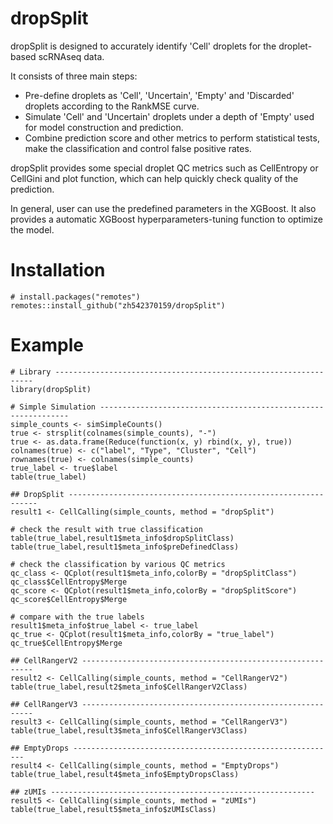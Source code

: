 # dropSplit

dropSplit is designed to accurately identify 'Cell' droplets for the droplet-based scRNAseq data. 

It consists of three main steps:
* Pre-define droplets as 'Cell', 'Uncertain', 'Empty' and 'Discarded' droplets according to the RankMSE curve.
* Simulate 'Cell' and 'Uncertain' droplets under a depth of 'Empty' used for model construction and prediction.
* Combine prediction score and other metrics to perform statistical tests, make the classification and control false positive rates.
    
dropSplit provides some special droplet QC metrics such as CellEntropy or CellGini and plot function, which can help quickly check quality of the prediction.
    
In general, user can use the predefined parameters in the XGBoost. It also provides a automatic XGBoost hyperparameters-tuning function to optimize the model.

# Installation
```
# install.packages("remotes")
remotes::install_github("zh542370159/dropSplit")
```

# Example
```
# Library -----------------------------------------------------------------
library(dropSplit)

# Simple Simulation ---------------------------------------------------------------
simple_counts <- simSimpleCounts()
true <- strsplit(colnames(simple_counts), "-")
true <- as.data.frame(Reduce(function(x, y) rbind(x, y), true))
colnames(true) <- c("label", "Type", "Cluster", "Cell")
rownames(true) <- colnames(simple_counts)
true_label <- true$label
table(true_label)

## DropSplit ---------------------------------------------------------------
result1 <- CellCalling(simple_counts, method = "dropSplit")

# check the result with true classification
table(true_label,result1$meta_info$dropSplitClass)
table(true_label,result1$meta_info$preDefinedClass)

# check the classification by various QC metrics
qc_class <- QCplot(result1$meta_info,colorBy = "dropSplitClass")
qc_class$CellEntropy$Merge
qc_score <- QCplot(result1$meta_info,colorBy = "dropSplitScore")
qc_score$CellEntropy$Merge

# compare with the true labels
result1$meta_info$true_label <- true_label
qc_true <- QCplot(result1$meta_info,colorBy = "true_label")
qc_true$CellEntropy$Merge

## CellRangerV2 -----------------------------------------------------------
result2 <- CellCalling(simple_counts, method = "CellRangerV2")
table(true_label,result2$meta_info$CellRangerV2Class)

## CellRangerV3 -----------------------------------------------------------
result3 <- CellCalling(simple_counts, method = "CellRangerV3")
table(true_label,result3$meta_info$CellRangerV3Class)

## EmptyDrops -----------------------------------------------------------
result4 <- CellCalling(simple_counts, method = "EmptyDrops")
table(true_label,result4$meta_info$EmptyDropsClass)

## zUMIs -----------------------------------------------------------
result5 <- CellCalling(simple_counts, method = "zUMIs")
table(true_label,result5$meta_info$zUMIsClass)


```
